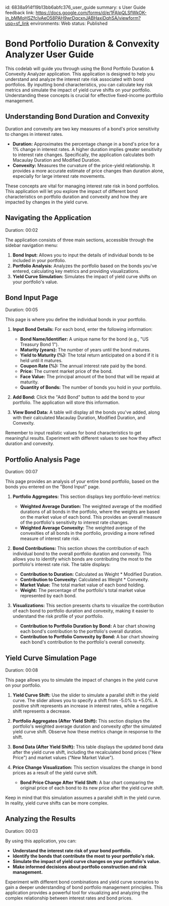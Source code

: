id: 6838a914f19b13bb6abfc376_user_guide
summary: s User Guide
feedback link: https://docs.google.com/forms/d/e/1FAIpQLSfWkOK-in_bMMoHSZfcIvAeO58PAH9wrDqcxnJABHaxiDqhSA/viewform?usp=sf_link
environments: Web
status: Published
# Bond Portfolio Duration & Convexity Analyzer User Guide

This codelab will guide you through using the Bond Portfolio Duration & Convexity Analyzer application. This application is designed to help you understand and analyze the interest rate risk associated with bond portfolios. By inputting bond characteristics, you can calculate key risk metrics and simulate the impact of yield curve shifts on your portfolio. Understanding these concepts is crucial for effective fixed-income portfolio management.

## Understanding Bond Duration and Convexity

Duration and convexity are two key measures of a bond's price sensitivity to changes in interest rates.

*   **Duration:**  Approximates the percentage change in a bond's price for a 1% change in interest rates.  A higher duration implies greater sensitivity to interest rate changes. Specifically, the application calculates both Macaulay Duration and Modified Duration.
*   **Convexity:** Measures the curvature of the price-yield relationship. It provides a more accurate estimate of price changes than duration alone, especially for large interest rate movements.

These concepts are vital for managing interest rate risk in bond portfolios. This application will let you explore the impact of different bond characteristics on portfolio duration and convexity and how they are impacted by changes in the yield curve.

## Navigating the Application

Duration: 00:02

The application consists of three main sections, accessible through the sidebar navigation menu:

1.  **Bond Input:**  Allows you to input the details of individual bonds to be included in your portfolio.
2.  **Portfolio Analysis:**  Analyzes the portfolio based on the bonds you've entered, calculating key metrics and providing visualizations.
3.  **Yield Curve Simulation:**  Simulates the impact of yield curve shifts on your portfolio's value.

## Bond Input Page

Duration: 00:05

This page is where you define the individual bonds in your portfolio.

1.  **Input Bond Details:**  For each bond, enter the following information:
    *   **Bond Name/Identifier:** A unique name for the bond (e.g., "US Treasury Bond 1").
    *   **Maturity (years):** The number of years until the bond matures.
    *   **Yield to Maturity (%):** The total return anticipated on a bond if it is held until it matures.
    *   **Coupon Rate (%):** The annual interest rate paid by the bond.
    *   **Price:** The current market price of the bond.
    *   **Face Value:** The principal amount of the bond that will be repaid at maturity.
    *   **Quantity of Bonds:** The number of bonds you hold in your portfolio.

2.  **Add Bond:**  Click the "Add Bond" button to add the bond to your portfolio. The application will store this information.

3.  **View Bond Data:** A table will display all the bonds you've added, along with their calculated Macaulay Duration, Modified Duration, and Convexity.

<aside class="positive">
Remember to input realistic values for bond characteristics to get meaningful results. Experiment with different values to see how they affect duration and convexity.
</aside>

## Portfolio Analysis Page

Duration: 00:07

This page provides an analysis of your entire bond portfolio, based on the bonds you entered on the "Bond Input" page.

1.  **Portfolio Aggregates:** This section displays key portfolio-level metrics:
    *   **Weighted Average Duration:** The weighted average of the modified durations of all bonds in the portfolio, where the weights are based on the market value of each bond.  This provides an overall measure of the portfolio's sensitivity to interest rate changes.
    *   **Weighted Average Convexity:**  The weighted average of the convexities of all bonds in the portfolio, providing a more refined measure of interest rate risk.

2.  **Bond Contributions:**  This section shows the contribution of each individual bond to the overall portfolio duration and convexity.  This allows you to identify which bonds are contributing the most to the portfolio's interest rate risk. The table displays:
    *   **Contribution to Duration:** Calculated as Weight * Modified Duration.
    *   **Contribution to Convexity:** Calculated as Weight * Convexity.
    *   **Market Value:** The total market value of each bond holding.
    *   **Weight:** The percentage of the portfolio's total market value represented by each bond.

3.  **Visualizations:** This section presents charts to visualize the contribution of each bond to portfolio duration and convexity, making it easier to understand the risk profile of your portfolio.
    *   **Contribution to Portfolio Duration by Bond:** A bar chart showing each bond's contribution to the portfolio's overall duration.
    *   **Contribution to Portfolio Convexity by Bond:** A bar chart showing each bond's contribution to the portfolio's overall convexity.

## Yield Curve Simulation Page

Duration: 00:08

This page allows you to simulate the impact of changes in the yield curve on your portfolio.

1.  **Yield Curve Shift:** Use the slider to simulate a parallel shift in the yield curve. The slider allows you to specify a shift from -5.0% to +5.0%. A positive shift represents an increase in interest rates, while a negative shift represents a decrease.

2.  **Portfolio Aggregates (After Yield Shift):** This section displays the portfolio's weighted average duration and convexity *after* the simulated yield curve shift. Observe how these metrics change in response to the shift.

3.  **Bond Data (After Yield Shift):**  This table displays the updated bond data after the yield curve shift, including the recalculated bond prices ("New Price") and market values ("New Market Value").

4.  **Price Change Visualization:** This section visualizes the change in bond prices as a result of the yield curve shift.
    *   **Bond Price Change After Yield Shift:** A bar chart comparing the original price of each bond to its new price after the yield curve shift.

<aside class="negative">
Keep in mind that this simulation assumes a parallel shift in the yield curve. In reality, yield curve shifts can be more complex.
</aside>

## Analyzing the Results

Duration: 00:03

By using this application, you can:

*   **Understand the interest rate risk of your bond portfolio.**
*   **Identify the bonds that contribute the most to your portfolio's risk.**
*   **Simulate the impact of yield curve changes on your portfolio's value.**
*   **Make informed decisions about portfolio construction and risk management.**

Experiment with different bond combinations and yield curve scenarios to gain a deeper understanding of bond portfolio management principles. This application provides a powerful tool for visualizing and analyzing the complex relationship between interest rates and bond prices.
